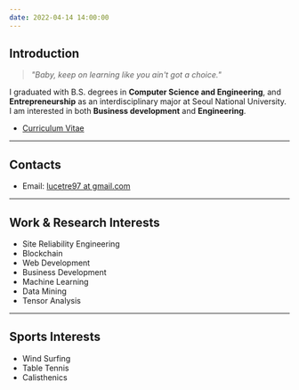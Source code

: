 ```yaml
---
date: 2022-04-14 14:00:00
---
```


## Introduction

> _"Baby, keep on learning like you ain't got a choice."_

I graduated with B.S. degrees in **Computer Science and Engineering**, and **Entrepreneurship** as an interdisciplinary major at Seoul National University. I am interested in both **Business development** and **Engineering**.

- [Curriculum Vitae](/cv_sangjun.pdf)

---

## Contacts

- Email: [lucetre97 at gmail.com](mailto:lucetre97@gmail.com)

---

## Work & Research Interests

- Site Reliability Engineering
- Blockchain
- Web Development
- Business Development
- Machine Learning
- Data Mining
- Tensor Analysis

---

## Sports Interests

- Wind Surfing
- Table Tennis
- Calisthenics
